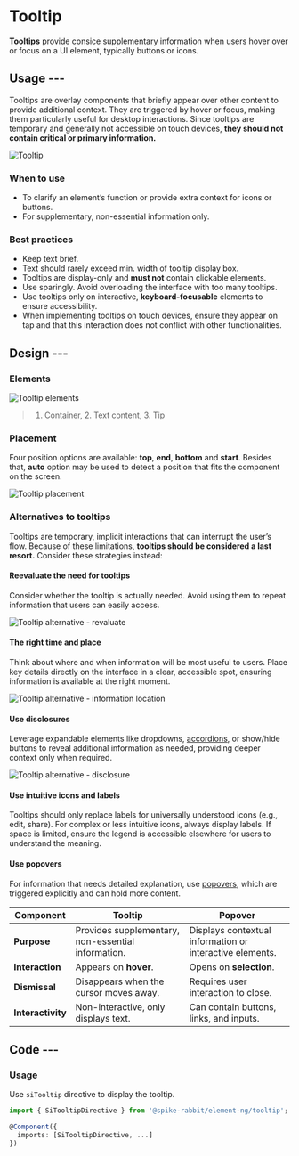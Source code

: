 # Tooltip

**Tooltips** provide consice supplementary information when users hover over or focus
on a UI element, typically buttons or icons.

## Usage ---

Tooltips are overlay components that briefly appear over other content to provide additional context. They are triggered by hover or focus, making them particularly useful for desktop interactions.
Since tooltips are temporary and generally not accessible on touch devices,
**they should not contain critical or primary information.**

![Tooltip](images/tooltip.png)

### When to use

- To clarify an element’s function or provide extra context for icons or buttons.
- For supplementary, non-essential information only.

### Best practices

- Keep text brief.
- Text should rarely exceed min. width of tooltip display box.
- Tooltips are display-only and **must not** contain clickable elements.
- Use sparingly. Avoid overloading the interface with too many tooltips.
- Use tooltips only on interactive, **keyboard-focusable** elements to ensure accessibility.
- When implementing tooltips on touch devices, ensure they appear on tap and that this interaction
  does not conflict with other functionalities.

## Design ---

### Elements

![Tooltip elements](images/tooltip-elements.png)

> 1. Container, 2. Text content, 3. Tip

### Placement

Four position options are available: **top**, **end**, **bottom** and **start**. Besides that,
**auto** option may be used to detect a position that fits the component on the screen.

![Tooltip placement](images/tooltip-placement.png)

### Alternatives to tooltips

Tooltips are temporary, implicit interactions that can interrupt the user’s flow. Because of these limitations, **tooltips should be considered a last resort.**
Consider these strategies instead:

#### Reevaluate the need for tooltips

Consider whether the tooltip is actually needed.
Avoid using them to repeat information that users can easily access.

![Tooltip alternative - revaluate](images/tooltip-revaluate.png)

#### The right time and place

Think about where and when information will be most useful to users.
Place key details directly on the interface in a clear, accessible spot,
ensuring information is available at the right moment.

![Tooltip alternative - information location](images/tooltip-information-location.png)

#### Use disclosures

Leverage expandable elements like dropdowns, [accordions](../layout-navigation/accordion.md),
or show/hide buttons to reveal additional information as needed, providing deeper context only when required.

![Tooltip alternative - disclosure](images/tooltip-disclosure.png)

#### Use intuitive icons and labels

Tooltips should only replace labels for universally understood icons (e.g., edit, share).
For complex or less intuitive icons, always display labels.
If space is limited, ensure the legend is accessible elsewhere for users to understand the meaning.

#### Use popovers

For information that needs detailed explanation, use [popovers](../status-notifications/popover.md), which are triggered explicitly and can hold more content.

| Component         | Tooltip                                            | Popover                                                  |
|-------------------|----------------------------------------------------|----------------------------------------------------------|
| **Purpose**       | Provides supplementary, non-essential information. | Displays contextual information or interactive elements. |
| **Interaction**   | Appears on **hover**.                              | Opens on **selection**.                                  |
| **Dismissal**     | Disappears when the cursor moves away.             | Requires user interaction to close.                      |
| **Interactivity** | Non-interactive, only displays text.               | Can contain buttons, links, and inputs.                  |

## Code ---

### Usage

Use `siTooltip` directive to display the tooltip.

```ts
import { SiTooltipDirective } from '@spike-rabbit/element-ng/tooltip';

@Component({
  imports: [SiTooltipDirective, ...]
})
```

<si-docs-component example="si-tooltip/si-tooltip"></si-docs-component>

<si-docs-api directive="SiTooltipDirective"></si-docs-api>

<si-docs-types></si-docs-types>
